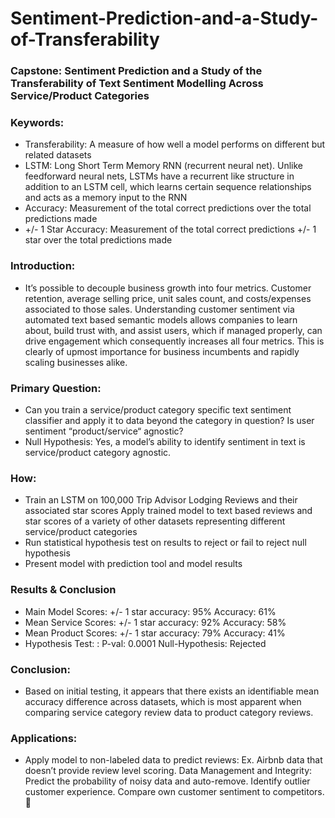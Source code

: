 # Sentiment-Prediction-and-a-Study-of-Transferability

### Capstone: Sentiment Prediction and a Study of the Transferability of Text Sentiment Modelling 		    Across Service/Product Categories

### Keywords:
- Transferability: A measure of how well a model performs on different but related datasets
- LSTM: Long Short Term Memory RNN (recurrent neural net). Unlike feedforward neural nets, LSTMs have a recurrent like structure in addition to an LSTM cell, which learns certain sequence relationships and acts as a memory input to the RNN
- Accuracy: Measurement of the total correct predictions over the total predictions made
- +/- 1 Star Accuracy: Measurement of the total correct predictions +/- 1 star over the total predictions made

### Introduction: 
- It’s possible to decouple business growth into four metrics. Customer retention, average selling price, unit sales count, and costs/expenses associated to those sales. 
Understanding customer sentiment via automated text based semantic models allows companies to learn about, build trust with, and assist users, which if managed properly, can drive engagement which consequently increases all four metrics. This is clearly of upmost importance for business incumbents and rapidly scaling businesses alike.

### Primary Question: 
- Can you train a service/product category specific text sentiment classifier and apply it to data beyond the category in question? Is user sentiment “product/service“ agnostic? 
- Null Hypothesis: Yes, a model’s ability to identify sentiment in text is service/product category agnostic.

### How:
- Train an LSTM on 100,000 Trip Advisor Lodging Reviews and their associated star scores
Apply trained model to text based reviews and star scores of a variety of other datasets representing different service/product categories
- Run statistical hypothesis test on results to reject or fail to reject null hypothesis
- Present model with prediction tool and model results

### Results & Conclusion
- Main Model Scores: 			+/- 1 star accuracy: 95%		Accuracy: 61%
- Mean Service Scores: 		+/- 1 star accuracy: 92%		Accuracy: 58%
- Mean Product Scores: 		+/- 1 star accuracy: 79%		Accuracy: 41%
- Hypothesis Test: : 			P-val: 0.0001					Null-Hypothesis: Rejected


### Conclusion: 
- Based on initial testing, it appears that there exists an identifiable mean accuracy difference across datasets, which is most apparent when comparing service category review data to product category reviews.

### Applications: 
- Apply model to non-labeled data to predict reviews: Ex. Airbnb data that doesn’t provide review level scoring. Data Management and Integrity: Predict the probability of noisy data and auto-remove. Identify outlier customer experience. Compare own customer sentiment to competitors. 